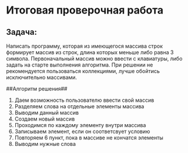 # Итоговая проверочная работа #
## Задача: ##
Написать программу, которая из имеющегося массива строк формирует массив из строк, длина которых меньше либо равна 3 символа. Первоначальный массив можно ввести с клавиатуры, либо задать на старте выполнения алгоритма. При решении не рекомендуется пользоваться коллекциями, лучше обойтись исключительно массивами.

##Алгоритм решения##

1. Даем возможность пользователю ввести свой массив
2. Разделяем слова на отдельные элементы массива
3. Выводим данный массив
4. Создаем новый массив
5. Проходимся по каждому элементу внутри массива
6. Записываем элемент, если он соответсвует условию
7. Повторяем 6 пункт, пока в массиве не кончатся элементы
8. Выводим нужные слова

